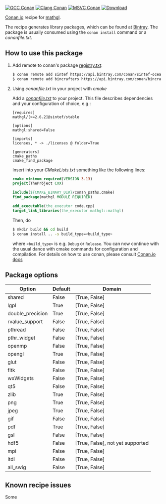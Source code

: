 [![GCC Conan](https://github.com/sintef-ocean/conan-mathgl/workflows/GCC%20Conan/badge.svg)](https://github.com/sintef-ocean/conan-mathgl/actions?query=workflow%3A"GCC+Conan")
[![Clang Conan](https://github.com/sintef-ocean/conan-mathgl/workflows/Clang%20Conan/badge.svg)](https://github.com/sintef-ocean/conan-mathgl/actions?query=workflow%3A"Clang+Conan")
[![MSVC Conan](https://github.com/sintef-ocean/conan-mathgl/workflows/MSVC%20Conan/badge.svg)](https://github.com/sintef-ocean/conan-mathgl/actions?query=workflow%3A"MSVC+Conan")
[![Download](https://api.bintray.com/packages/sintef-ocean/conan/mathgl%3Asintef/images/download.svg)](https://bintray.com/sintef-ocean/conan/mathgl%3Asintef/_latestVersion)


[Conan.io](https://conan.io) recipe for [mathgl](http://mathgl.sourceforge.net).

The recipe generates library packages, which can be found at [Bintray](https://bintray.com/sintef-ocean/conan/mathgl%3Asintef).
The package is usually consumed using the `conan install` command or a *conanfile.txt*.

## How to use this package

1. Add remote to conan's package [registry.txt](http://docs.conan.io/en/latest/reference/config_files/registry.txt.html):

   ```bash
   $ conan remote add sintef https://api.bintray.com/conan/sintef-ocean/conan
   $ conan remote add bincrafters https://api.bintray.com/conan/bincrafters/public-conan
   ```

2. Using *conanfile.txt* in your project with *cmake*

   Add a [*conanfile.txt*](http://docs.conan.io/en/latest/reference/conanfile_txt.html) to your project. This file describes dependencies and your configuration of choice, e.g.:

   ```
   [requires]
   mathgl/[>=2.6.2]@sintef/stable

   [options]
   mathgl:shared=False

   [imports]
   licenses, * -> ./licenses @ folder=True

   [generators]
   cmake_paths
   cmake_find_package
   ```

   Insert into your *CMakeLists.txt* something like the following lines:
   ```cmake
   cmake_minimum_required(VERSION 3.13)
   project(TheProject CXX)

   include(${CMAKE_BINARY_DIR}/conan_paths.cmake)
   find_package(mathgl MODULE REQUIRED)

   add_executable(the_executor code.cpp)
   target_link_libraries(the_executor mathgl::mathgl)
   ```
   Then, do
   ```bash
   $ mkdir build && cd build
   $ conan install .. -s build_type=<build_type>
   ```
   where `<build_type>` is e.g. `Debug` or `Release`.
   You can now continue with the usual dance with cmake commands for configuration and compilation. For details on how to use conan, please consult [Conan.io docs](http://docs.conan.io/en/latest/)

## Package options

Option | Default | Domain
---|---|---
shared   | False | [True, False]
lgpl     | True  | [True, False]
double_precision | True  | [True, False]
rvalue_support | False  | [True, False]
pthread  | False  | [True, False]
pthr_widget | False  | [True, False]
openmp   | False | [True, False]
opengl   | True  | [True, False]
glut     | False  | [True, False]
fltk     | False  | [True, False]
wxWidgets | False  | [True, False]
qt5      | False  | [True, False]
zlib     | True  | [True, False]
png      | True  | [True, False]
jpeg     | True  | [True, False]
gif      | False  | [True, False]
pdf      | True  | [True, False]
gsl      | False  | [True, False]
hdf5     | False  | [True, False], not yet supported
mpi      | False  | [True, False]
ltdl     | False  | [True, False]
all_swig | False | [True, False]

## Known recipe issues

Some
